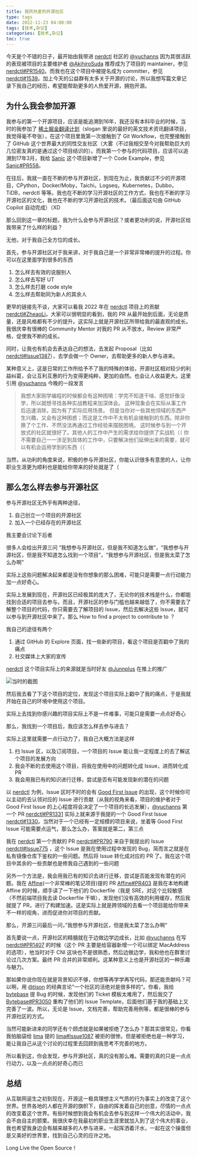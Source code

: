 ```yaml
---
title: 我所热爱的开源社区 
type: tags
date: 2022-11-23 04:00:00
tags: [技术,杂记]
categories: [技术,杂记]
toc: true
---
```


今天是个不错的日子，最开始由我带进 [nerdctl](https://github.com/containerd/nerdctl) 社区的 [@yuchanns](https://twitter.com/realyuchanns) 因为其很活跃的表现被项目的主要维护者 [@AkihiroSuda](https://twitter.com/AkihiroSuda) 推荐成为了项目的 maintainer，参见 [nerdctl#PR1540](https://github.com/containerd/nerdctl/pull/1540)。而我也在这个项目中被提名成为 committer，参见 [nerdctl#1539](https://github.com/containerd/nerdctl/pull/1539)。加上今天的公益群有太多关于开源的讨论，所以我想写篇文章记录下我自己的经历，希望能帮助更多的人热爱开源，拥抱开源。

<!--more-->

## 为什么我会参加开源

我参与的第一个开源项目，应该是能追溯到16年，我还没有本科毕业的时候，当时的我参加了 [稀土掘金翻译计划](https://github.com/xitu/gold-miner)（slogan 里说的最好的英文技术资讯翻译项目，我觉得毫不夸张），在这个项目里我第一次接触到了 Git Workflow，也完整接触到了 GitHub 这个世界最大的同性交友社区（大雾（不过我相交至今对我帮助巨大的几位密友真的是通过这个项目结识的）。而我第一个参与的代码项目，应该可以追溯到17年3月，我给 [Sanic](https://github.com/sanic-org/sanic) 这个项目新增了一个 Code Example，参见 [Sanic#PR558](https://github.com/sanic-org/sanic/pull/558)。

在往后，我就一直在不断的参与开源社区，到现在为止，我贡献过不少的开源项目，CPython，Docker/Moby，Taichi，Logseq，Kubernetes，Dubbo，TiDB，nerdctl 等等。我也在不断的学习开源社区的工作方式，我也在不断的学习开源社区的文化，我也在不断的学习开源社区的技术。（最后面这句由 GitHub Copilot 自动完成）（XD

那么回到这一章的标题，我为什么会参与开源社区？或者更功利的说，开源社区给我带来了什么样的利益？

无他，对于我自己全方位的成长。

首先，参与开源社区对于我来讲，对于我自己是一个非常非常棒的提升的过程。你可以在这里面学到很多的东西

1. 怎么样去有效的说服别人
2. 怎么样去写好 UT
3. 怎么样去打磨 code style
4. 怎么样去帮助同为新人的其余人

更早的链接先不谈，大家可以看我 2022 年在 [nerdctl](https://github.com/containerd/nerdctl) 项目上的贡献 [nerdctl#ZheaoLi](https://github.com/containerd/nerdctl/pulls?q=is%3Apr+is%3Aclosed+author%3AZheaoli)，大家可以很明显的看到，我的 PR 从最开始到后面，无论是质量，还是风格都有不少的提升。这实际上就是开源社区所带给我的最直观的成长。我很庆幸有很棒的 Community Mentor 对我的 PR 从不放水，Review 非常严格，促使我不断的成长。

同时，让我也有机会去表达自己的想法，去发起 Proposal（比如 [nerdctl#Issue1387](https://github.com/containerd/nerdctl)），去学会做一个 Owner，去帮助更多的新人参与进来。

某种意义上，这是日常的工作所给予不了我的特殊的体验，开源社区相对较少的利益纠葛，会让互利互惠的行为变得更纯粹，更加的自然。也会让人收益更大。这里引用 [@yuchanns](https://twitter.com/realyuchanns) 今晚的一段发言

> 我想大家刚学编程的时候都会有这种困境：学完不知道干啥、感觉好像没学，所以就想寻找各种实战教程来加深体会。
> 这种现象会在实际从事工作后迅速消除，因为有了实际应用场景。
> 但是当你对一些其他领域的东西产生兴趣，又会有这种困惑；而这是工作中不太有机会接触到的东西。除非你换了个工作、不然没法再通过工作经验来摆脱困境。
> 这时候参与到一个开放式的社区就很好了。其他人的工作中产生的需求给你提供了实战机（（
> 你不需要自己一一涉足到具体的工作中，只要解决他们延伸出来的需要，就可以有机会运用学到的东西（（

当然，从功利的角度来说，积极的参与开源社区，你能认识很多有意思的人，让你职业生涯更为顺利也是能给你带来的好处就是了（

## 那么怎么样去参与开源社区

参与开源社区无外乎有两种途径，

1. 自己创立一个项目的开源社区
2. 加入一个已经存在的开源社区

我主要会讨论下后者

很多人会给出开源三问 “我想参与开源社区，但是我不知道怎么做”，“我想参与开源社区，但是我不知道怎么找到一个项目”，“我想参与开源社区，但是我太菜了怎么办啊”

实际上这些问题解决起来都是没有你想象的那么困难，可能只是需要一点行动能力加一点好奇心。

实际上发展到现在，开源社区已经极其的庞大了，无论你的技术栈是什么，你都能找到合适的项目去参与。而且，开源社区的参与门槛也越来越低了，你不需要去了解整个项目的代码，你只需要去了解项目的 Issue，然后去解决这些 Issue，就可以参与到开源社区中来了。那么 How to find a project to contribute to ？

我自己的途径有两个

1. 通过 GitHub 的 Explore 页面，找一些新的项目，看这个项目是否戳中了我的痛点
2. 社交媒体上大家的宣传

[nerdctl](https://github.com/containerd/nerdctl) 这个项目实际上的来源就是当时好友 [@Junnplus](https://twitter.com/junnplus) 在推上的推广

![当时的截图](https://user-images.githubusercontent.com/7054676/203397746-730d4e8c-7576-4652-b736-a4070f9f4516.png)

然后我去看了下这个项目的定位，发现这个项目实际上戳中了我的痛点，于是我就开始在自己的环境中使用这个项目。

实际上去找到你感兴趣的项目实际上不是一件难事，可能只是需要一点点好奇心

那么，我找到一个项目后，我应该怎么样去参与进去？

实际上这里就需要一点行动力了，我自己大概方法是这样

1. 扫 Issue 区，以及订阅项目，一个项目的 Issue 能让我一定程度上的去了解这个项目的发展方向
2. 我会不断的去使用这个项目，将我在使用中的问题转化成 Issue，进而转化成 PR
3. 我会用我已有的知识进行迁移，尝试是否有可能发现新的潜在的问题

以 [nerdctl](https://github.com/containerd/nerdctl) 为例，Issue 区时不时的会有 [Good First Issue](https://github.com/containerd/nerdctl/issues?q=is%3Aopen+is%3Aissue+label%3A%22good+first+issue%22) 的出现，这个时候你可以主动的去认领对应的 Issue 进行贡献（从我的视角来看，项目的维护者对于 Good First Issue 的上心程度将会决定了一个项目的长远发展），[@yuchanns](https://twitter.com/realyuchanns) 第一个 PR [nerdctl#PR1331](https://github.com/containerd/nerdctl/pull/1331) 实际上就来源于我提的一个 Good First Issue [nerdctl#1330](https://github.com/containerd/nerdctl/issues/1330)。当然对于一个已经有一定规模的项目来说，坐着等 Good First Issue 可能需要点运气，那么怎么办，答案就是第二，第三点

我在 [nerdctl](https://github.com/containerd/nerdctl) 第一个贡献的 PR [nerdctl#PR790](https://github.com/containerd/nerdctl/pull/790) 来自于我提出的 Issue [nerdctl#Issue775](https://github.com/containerd/nerdctl/issues/775) ，这个 Issue 是我在使用过程中发现的 Bug，简而言之就是在私有镜像仓库下鉴权的一些问题。然后将 Issue 转化成对应的 PR 了。我在这个项目中其余的一些贡献也是修我自己遇到的一些问题

另外一个方法是，我会用我已有的知识去进行迁移，尝试是否能发现有潜在的问题。我在 [Affine](https://github.com/toeverything/AFFiNE)(一个非常棒的笔记项目)提的 PR [Affine#PR403](https://github.com/toeverything/AFFiNE/pull/403) 是我在本地构建 Affine 的时候，顺手读了一下他们的 Dockerfile（我是 SRE，对这个比较敏感（不然前端项目我去读 Dockerfile 干嘛），发现他们没有高效的利用缓存，然后我就提了 PR，进行了构建加速。这是实际上就是跨领域的去看一个项目能给你带来不一样的视角，进而促进你对项目的贡献。

那么，开源三问最后一问，”我想参与开源社区，但是我太菜了怎么办啊“

首先要说一点，开源社区的精髓就在于边做边学边成长，比如 [@yuchanns](https://twitter.com/realyuchanns) 在写 [nerdctl#PR1407](https://github.com/containerd/nerdctl/pull/1407) 的时候（这个 PR 主要是给容器新增一个可以绑定 MacAddress 的选项），他当时对于 CNI 这块也不是很熟悉，然后边做边学，我和他也在群里讨论过几次方案。最终 PR 合并的非常顺利。这某种意义上也是开源社区的一种乐趣与魅力。

那如果你说你现在就是背景知识不够，你想等再学学再写代码，那还能贡献吗？可以啊，用 [@tison](https://twitter.com/tison1096) 的经典言论”一个社区的活绝对是很多样的“。你看，我给 [bytebase](https://github.com/bytebase/bytebase) 提 Bug 的时候，发现他们的 Ticket 模板太难用了，然后我交了[Bytebase#PR3050](https://github.com/bytebase/bytebase/pull/3050) 重构了他们的 Issue Template，后面他们基于我的基础上又完善了一波。所以，无论是 Issue，文档完善，帮助完善用例等，都是很棒的参与开源社区的方式。

当然可能新进来的同学还有个顾虑就是如果被拒绝了怎么办？那其实很常见，你看我拍脑袋给 [lima](https://github.com/lima-vm/lima) 提的 [lima#Issue1087](https://github.com/lima-vm/lima/issues/1087) 被拒的很惨。但是被拒绝也是一种学习，能让我自己从这个讨论的过程里去回顾到我思考不完善的地方。

所以看到这，你会发现，参与开源社区，真的没有那么难。需要的真的只是一点点行动力，以及一点点的好奇心而已

## 总结

从互联网诞生之初到现在，开源这一极具理想主义气质的行为事实上的改变了这个世界。世界各地的人都在开源的旗帜下，自由的挥发着自己的创意，尽情的一点点的改变着这个世界。有些时候想到我会有机会去参与到这样一个伟大的活动中，我会不由自主的颤栗。我很庆幸在我最初的职业生涯里就加入到了这个伟大的事业，我也希望我身边会有越来越多的人参与进来，一起挥洒着汗水，一起在这个操蛋但是又美好的世界里，找到自己心灵的应许之地。

Long Live the Open Source！

